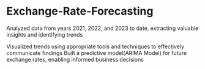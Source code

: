 # Exchange-Rate-Forecasting
Analyzed data from years 2021, 2022, and 2023 to date, extracting valuable insights and identifying trends

Visualized trends using appropriate tools and techniques to effectively communicate findings
Built a predictive model(ARIMA Model) for future exchange rates, enabling informed business decisions

